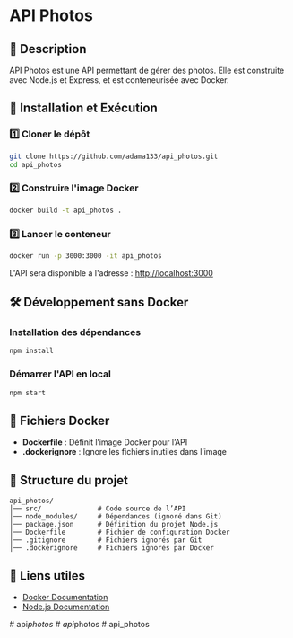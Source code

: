 # API Photos

## 📌 Description
API Photos est une API permettant de gérer des photos. Elle est construite avec Node.js et Express, et est conteneurisée avec Docker.

## 🚀 Installation et Exécution

### 1️⃣ Cloner le dépôt
```bash
git clone https://github.com/adama133/api_photos.git
cd api_photos
```

### 2️⃣ Construire l'image Docker
```bash
docker build -t api_photos .
```

### 3️⃣ Lancer le conteneur
```bash
docker run -p 3000:3000 -it api_photos
```
L'API sera disponible à l'adresse : [http://localhost:3000](http://localhost:3000)

## 🛠 Développement sans Docker

### Installation des dépendances
```bash
npm install
```

### Démarrer l'API en local
```bash
npm start
```

## 📄 Fichiers Docker

- **Dockerfile** : Définit l’image Docker pour l’API
- **.dockerignore** : Ignore les fichiers inutiles dans l’image

## 📂 Structure du projet
```
api_photos/
│── src/              # Code source de l’API
│── node_modules/     # Dépendances (ignoré dans Git)
│── package.json      # Définition du projet Node.js
│── Dockerfile        # Fichier de configuration Docker
│── .gitignore        # Fichiers ignorés par Git
│── .dockerignore     # Fichiers ignorés par Docker
```

## 🔗 Liens utiles
- [Docker Documentation](https://docs.docker.com/)
- [Node.js Documentation](https://nodejs.org/en/docs/)

#   a p i _ p h o t o s  
 #   a p i _ p h o t o s  
 #   a p i _ p h o t o s  
 